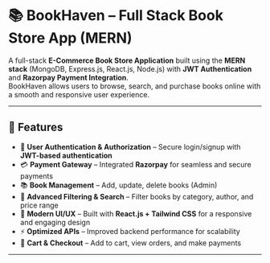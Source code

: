 # 📚 BookHaven – Full Stack Book Store App (MERN)

A full-stack **E-Commerce Book Store Application** built using the **MERN stack** (MongoDB, Express.js, React.js, Node.js) with **JWT Authentication** and **Razorpay Payment Integration**.  
BookHaven allows users to browse, search, and purchase books online with a smooth and responsive user experience.


---

## 🚀 Features

- 🔑 **User Authentication & Authorization** – Secure login/signup with **JWT-based authentication**  
- 💳 **Payment Gateway** – Integrated **Razorpay** for seamless and secure payments  
- 📚 **Book Management** – Add, update, delete books (Admin)  
- 🔎 **Advanced Filtering & Search** – Filter books by category, author, and price range  
- 🎨 **Modern UI/UX** – Built with **React.js + Tailwind CSS** for a responsive and engaging design  
- ⚡ **Optimized APIs** – Improved backend performance for scalability  
- 🛒 **Cart & Checkout** – Add to cart, view orders, and make payments  

---





 
 
